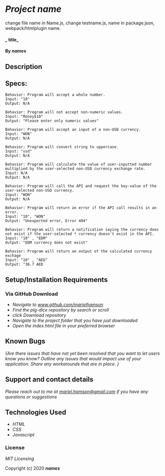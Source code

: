 # _Project name_
change file name in Name.js, change testname.js, name in package.json, webpack/htmlplugin name.
#### _ title_

#### By _**names**_

## Description


## Specs:

    Behavior: Program will accept a whole number.
    Input: "10"
    Output: N/A

    Behavior: Program will not accept non-numeric values.
    Input: "Money$10"
    Output: "Please enter only numeric values"

    Behavior: Program will accept an input of a non-USD currency.
    Input: "WON"
    Output: N/A

    Behavior: Program will convert string to uppercase.
    Input: "usd"
    Output: N/A

    Behavior: Program will calculate the value of user-inputted number multiplied by the user-selected non-USD currency exchange rate.
    Input: N/A
    Output: N/A

    Behavior: Program will call the API and request the key-value of the user-selected non-USD currency.
    Input: "WON"
    Output: N/A

    Behavior: Program will return an error if the API call results in an error. 
    Input: "10", "WON"
    Output: "Unexpected error, Error 404"

    Behavior: Program will return a notification saying the currency does not exist if the user-selected * currency doesn't exist in the API.
    Input: "10" , "EDM"
    Output: "EDM currency does not exist"

    Behavior: Program will return an output of the calculated currency exchage
    Input: "10" , "AED"
    Output: "36.7 AED

## Setup/Installation Requirements 

### Via GitHub Download

* _Navigate to www.github.com/marielhamson_
* _Find the pig-dice repository by search or scroll_
* _click Download repository_
* _Navigate to the project folder that you have just downloaded_
* _Open the index.html file in your preferred browser_


## Known Bugs

_{Are there issues that have not yet been resolved that you want to let users know you know?  Outline any issues that would impact use of your application.  Share any workarounds that are in place. }_

## Support and contact details

_Please reach out to me at mariel.hamson@gmail.com if you have any questions or suggestions_

## Technologies Used

* _HTML_
* _CSS_
* _Javascript_

### License

*MIT Licensing*

Copyright (c) 2020 **_names_**